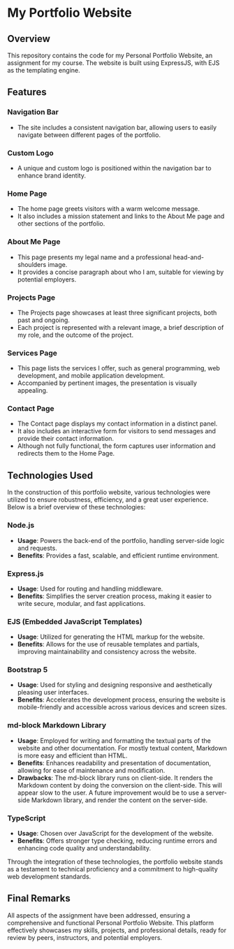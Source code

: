 # My Portfolio Website

## Overview

This repository contains the code for my Personal Portfolio Website, an
assignment for my course. The
website is built using ExpressJS, with EJS as the templating engine.

## Features

### Navigation Bar

- The site includes a consistent navigation bar, allowing users to easily
  navigate between different pages of the
  portfolio.

### Custom Logo

- A unique and custom logo is positioned within the navigation bar to enhance
  brand identity.

### Home Page

- The home page greets visitors with a warm welcome message.
- It also includes a mission statement and links to the About Me page and other
  sections of the portfolio.

### About Me Page

- This page presents my legal name and a professional head-and-shoulders image.
- It provides a concise paragraph about who I am, suitable for viewing by
  potential employers.

### Projects Page

- The Projects page showcases at least three significant projects, both past and
  ongoing.
- Each project is represented with a relevant image, a brief description of my
  role, and the outcome of the project.

### Services Page

- This page lists the services I offer, such as general programming, web
  development, and mobile application
  development.
- Accompanied by pertinent images, the presentation is visually appealing.

### Contact Page

- The Contact page displays my contact information in a distinct panel.
- It also includes an interactive form for visitors to send messages and provide
  their contact information.
- Although not fully functional, the form captures user information and
  redirects them to the Home Page.


## Technologies Used

In the construction of this portfolio website, various technologies
were utilized to ensure robustness, efficiency, and a great user experience.
Below is a brief overview of these
technologies:

### Node.js

- **Usage**: Powers the back-end of the portfolio, handling server-side logic
  and requests.
- **Benefits**: Provides a fast, scalable, and efficient runtime environment.

### Express.js

- **Usage**: Used for routing and handling middleware.
- **Benefits**: Simplifies the server creation process, making it easier to
  write secure, modular, and fast
  applications.

### EJS (Embedded JavaScript Templates)

- **Usage**: Utilized for generating the HTML markup for the website.
- **Benefits**: Allows for the use of reusable templates and partials, improving
  maintainability and consistency across
  the website.

### Bootstrap 5

- **Usage**: Used for styling and designing responsive and aesthetically
  pleasing user interfaces.
- **Benefits**: Accelerates the development process, ensuring the website is
  mobile-friendly and accessible across
  various devices and screen sizes.

### md-block Markdown Library

- **Usage**: Employed for writing and formatting the textual parts of the
  website and other documentation. For mostly
  textual content, Markdown is more easy and efficient than HTML.
- **Benefits**: Enhances readability and presentation of documentation, allowing
  for ease of maintenance and
  modification.
- **Drawbacks**: The md-block library runs on client-side. It renders the
  Markdown content by doing the conversion on
  the client-side. This will appear slow to the user. A future improvement would
  be to use a server-side Markdown
  library, and render the content on the server-side.

### TypeScript

- **Usage**: Chosen over JavaScript for the development of the website.
- **Benefits**: Offers stronger type checking, reducing runtime errors and
  enhancing code quality and understandability.

Through the integration of these technologies, the portfolio website stands as a
testament to technical proficiency and a commitment to high-quality web 
development standards.


## Final Remarks

All aspects of the assignment have been addressed, ensuring a comprehensive and
functional Personal Portfolio
Website. This platform effectively showcases my skills, projects, and
professional details, ready for review by peers,
instructors, and potential employers.

